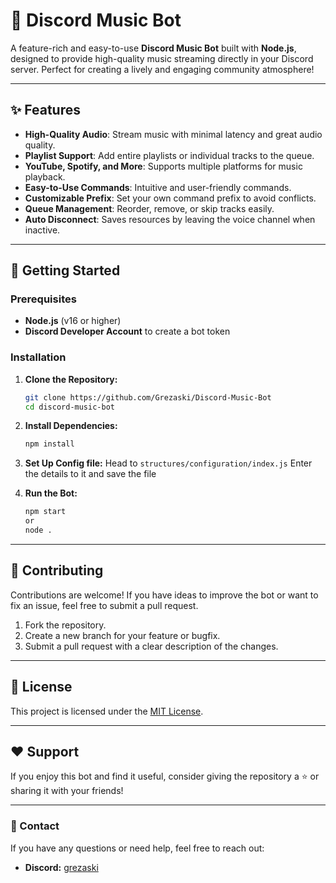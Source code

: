 # 🎵 Discord Music Bot

A feature-rich and easy-to-use **Discord Music Bot** built with **Node.js**, designed to provide high-quality music streaming directly in your Discord server. Perfect for creating a lively and engaging community atmosphere!

---

## ✨ Features

- **High-Quality Audio**: Stream music with minimal latency and great audio quality.
- **Playlist Support**: Add entire playlists or individual tracks to the queue.
- **YouTube, Spotify, and More**: Supports multiple platforms for music playback.
- **Easy-to-Use Commands**: Intuitive and user-friendly commands.
- **Customizable Prefix**: Set your own command prefix to avoid conflicts.
- **Queue Management**: Reorder, remove, or skip tracks easily.
- **Auto Disconnect**: Saves resources by leaving the voice channel when inactive.

---

## 🚀 Getting Started

### Prerequisites

- **Node.js** (v16 or higher)
- **Discord Developer Account** to create a bot token

### Installation

1. **Clone the Repository:**
   ```bash
   git clone https://github.com/Grezaski/Discord-Music-Bot
   cd discord-music-bot
   ```

2. **Install Dependencies:**
   ```bash
   npm install
   ```

3. **Set Up Config file:**
   Head to `structures/configuration/index.js`
   Enter the details to it and save the file

4. **Run the Bot:**
   ```bash
   npm start
   or
   node .

---


## 🤝 Contributing

Contributions are welcome! If you have ideas to improve the bot or want to fix an issue, feel free to submit a pull request.

1. Fork the repository.
2. Create a new branch for your feature or bugfix.
3. Submit a pull request with a clear description of the changes.

---

## 📜 License

This project is licensed under the [MIT License](LICENSE).

---

## ❤️ Support

If you enjoy this bot and find it useful, consider giving the repository a ⭐ or sharing it with your friends!

---

### 📧 Contact

If you have any questions or need help, feel free to reach out:
- **Discord:** [grezaski](https://discord.com/users/897679245072027719)

